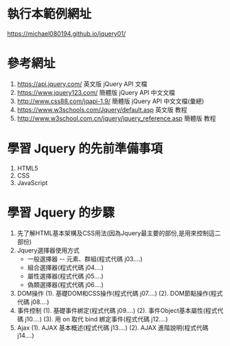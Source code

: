 # 執行本範例網址
  https://michael080194.github.io/jquery01/
  
# 參考網址
1. https://api.jquery.com/     英文版 jQuery API 文檔
2. https://www.jquery123.com/  簡體版 jQuery API 中文文檔
3. http://www.css88.com/jqapi-1.9/ 簡體版 jQuery API 中文文檔(彙總)
4. https://www.w3schools.com/Jquery/default.asp 英文版 教程
5. http://www.w3school.com.cn/jquery/jquery_reference.asp 簡體版 教程

# 學習 Jquery 的先前準備事項
1. HTML5
2. CSS
3. JavaScript 

# 學習 Jquery 的步驟
  1. 先了解HTML基本架構及CSS用法(因為Jquery最主要的部份,是用來控制這二部份)
  2. Jquery選擇器使用方式
     - 一般選擇器 -- 元素、群組(程式代碼 j03....)
     - 組合選擇器(程式代碼 j04....)
     - 屬性選擇器(程式代碼 j05....)
     - 偽類選擇器(程式代碼 j06....)
  3. DOM操作
     (1). 基礎DOM和CSS操作(程式代碼 j07....)
     (2). DOM節點操作(程式代碼 j08....)  
  4. 事件控制
     (1). 基礎事件綁定(程式代碼 j09....)
     (2). 事件Object基本屬性(程式代碼 j10....)
     (3). 用 on 取代 bind 綁定事件(程式代碼 j12....)
  5. Ajax
     (1). AJAX 基本概述(程式代碼 j13....)
     (2). AJAX 進階說明(程式代碼 j14....)




